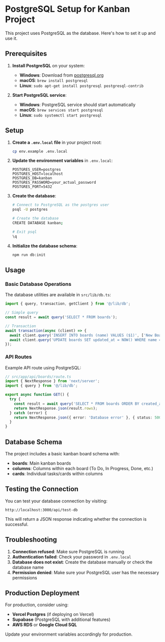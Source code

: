 # PostgreSQL Setup for Kanban Project

This project uses PostgreSQL as the database. Here's how to set it up and use it.

## Prerequisites

1. **Install PostgreSQL** on your system:
   - **Windows**: Download from [postgresql.org](https://www.postgresql.org/download/windows/)
   - **macOS**: `brew install postgresql`
   - **Linux**: `sudo apt-get install postgresql postgresql-contrib`

2. **Start PostgreSQL service**:
   - **Windows**: PostgreSQL service should start automatically
   - **macOS**: `brew services start postgresql`
   - **Linux**: `sudo systemctl start postgresql`

## Setup

1. **Create a `.env.local` file** in your project root:
   ```bash
   cp env.example .env.local
   ```

2. **Update the environment variables** in `.env.local`:
   ```env
   POSTGRES_USER=postgres
   POSTGRES_HOST=localhost
   POSTGRES_DB=kanban
   POSTGRES_PASSWORD=your_actual_password
   POSTGRES_PORT=5432
   ```

3. **Create the database**:
   ```bash
   # Connect to PostgreSQL as the postgres user
   psql -U postgres
   
   # Create the database
   CREATE DATABASE kanban;
   
   # Exit psql
   \q
   ```

4. **Initialize the database schema**:
   ```bash
   npm run db:init
   ```

## Usage

### Basic Database Operations

The database utilities are available in `src/lib/db.ts`:

```typescript
import { query, transaction, getClient } from '@/lib/db';

// Simple query
const result = await query('SELECT * FROM boards');

// Transaction
await transaction(async (client) => {
  await client.query('INSERT INTO boards (name) VALUES ($1)', ['New Board']);
  await client.query('UPDATE boards SET updated_at = NOW() WHERE name = $1', ['New Board']);
});
```

### API Routes

Example API route using PostgreSQL:

```typescript
// src/app/api/boards/route.ts
import { NextResponse } from 'next/server';
import { query } from '@/lib/db';

export async function GET() {
  try {
    const result = await query('SELECT * FROM boards ORDER BY created_at DESC');
    return NextResponse.json(result.rows);
  } catch (error) {
    return NextResponse.json({ error: 'Database error' }, { status: 500 });
  }
}
```

## Database Schema

The project includes a basic kanban board schema with:

- **boards**: Main kanban boards
- **columns**: Columns within each board (To Do, In Progress, Done, etc.)
- **cards**: Individual tasks/cards within columns

## Testing the Connection

You can test your database connection by visiting:
```
http://localhost:3000/api/test-db
```

This will return a JSON response indicating whether the connection is successful.

## Troubleshooting

1. **Connection refused**: Make sure PostgreSQL is running
2. **Authentication failed**: Check your password in `.env.local`
3. **Database does not exist**: Create the database manually or check the database name
4. **Permission denied**: Make sure your PostgreSQL user has the necessary permissions

## Production Deployment

For production, consider using:
- **Vercel Postgres** (if deploying on Vercel)
- **Supabase** (PostgreSQL with additional features)
- **AWS RDS** or **Google Cloud SQL**

Update your environment variables accordingly for production. 